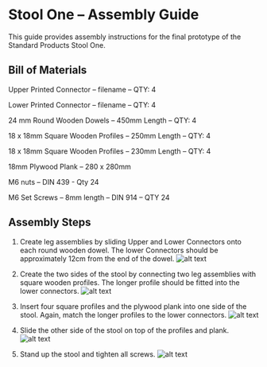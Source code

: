 # Stool One – Assembly Guide
This guide provides assembly instructions for the final prototype of the Standard Products Stool One.

## Bill of Materials

Upper Printed Connector – filename – QTY: 4

Lower Printed Connector – filename – QTY: 4

24 mm Round Wooden Dowels – 450mm Length – QTY: 4

18 x 18mm Square Wooden Profiles – 250mm Length – QTY: 4

18 x 18mm Square Wooden Profiles – 230mm Length – QTY: 4

18mm Plywood Plank – 280 x 280mm

M6 nuts – DIN 439 - Qty 24

M6 Set Screws – 8mm length – DIN 914 – QTY 24
## Assembly Steps
1. Create leg assemblies by sliding Upper and Lower Connectors onto each round wooden dowel. The lower Connectors should be approximately 12cm from the end of the dowel.
![alt text](https://github.com/standardproducts/products/blob/master/stoolone/instructions/step01.png "Stool Step 1")

2. Create the two sides of the stool by connecting two leg assemblies with square wooden profiles. The longer profile should be fitted into the lower connectors.
![alt text](https://github.com/standardproducts/products/blob/master/stoolone/instructions/step02.png "Stool Step 2")

3. Insert four square profiles and the plywood plank into one side of the stool. Again, match the longer profiles to the lower connectors.
![alt text](https://github.com/standardproducts/products/blob/master/stoolone/instructions/step03.png "Stool Step 3")

4. Slide the other side of the stool on top of the profiles and plank.
![alt text](https://github.com/standardproducts/products/blob/master/stoolone/instructions/step04.png "Stool Step 4")

5. Stand up the stool and tighten all screws.
![alt text](https://github.com/standardproducts/products/blob/master/stoolone/instructions/step05.png "Stool Step 5")
